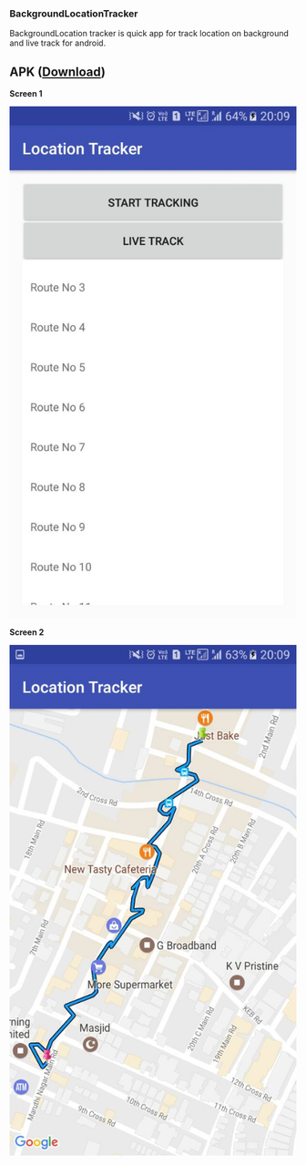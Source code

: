 
### BackgroundLocationTracker

BackgroundLocation tracker is quick app for track location on background and live track for android.


## APK ([Download](https://raw.githubusercontent.com/rameshvoltella/BackgroundLocationTracker/master/apk/sample.apk)) 



<p><b>Screen 1 </b></p>
<p><a href="https://raw.githubusercontent.com/rameshvoltella/BackgroundLocationTracker/master/a.png" target="_blank"><img src="https://raw.githubusercontent.com/rameshvoltella/BackgroundLocationTracker/master/a.png" alt="Screenshot one" style="max-width:100%;"></a></p>


<p><b>Screen 2 </b></p>
<p><a href="https://raw.githubusercontent.com/rameshvoltella/BackgroundLocationTracker/master/b.png" target="_blank"><img src="https://raw.githubusercontent.com/rameshvoltella/BackgroundLocationTracker/master/b.png" alt="Screenshot one" style="max-width:100%;"></a></p>




